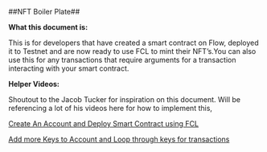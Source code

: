 ##NFT Boiler Plate##

**What this document is:**

This is for developers that have created a smart contract on Flow, deployed it to Testnet and are now ready to use FCL to mint their NFT’s.You can also use this for any transactions that require arguments for a transaction interacting with your smart contract.

**Helper Videos:**

Shoutout to the Jacob Tucker for inspiration on this document. Will be referencing a lot of his videos here for how to implement this,

[Create An Account and Deploy Smart Contract using FCL](https://www.youtube.com/watch?v=91DZbf9cXs8)

[Add more Keys to Account and Loop through keys for transactions](https://www.youtube.com/watch?v=wz__Hwgkzfw)
